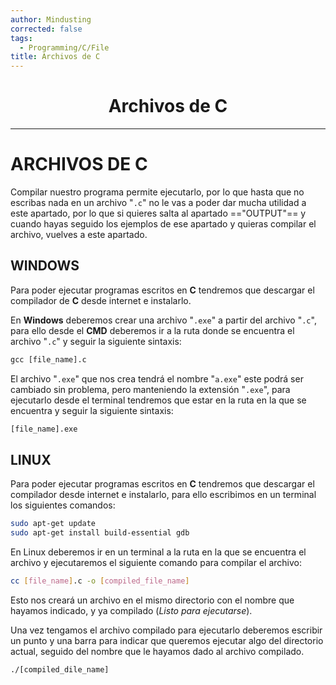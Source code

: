 ```yaml
---
author: Mindusting
corrected: false
tags:
  - Programming/C/File
title: Archivos de C
---
```


<h1 style="text-align:center;">Archivos de C</h1>

---

# ARCHIVOS DE C

Compilar nuestro programa permite ejecutarlo, por lo que hasta que no escribas nada en un archivo "`.c`" no le vas a poder dar mucha utilidad a este apartado, por lo que si quieres salta al apartado =="OUTPUT"== y cuando hayas seguido los ejemplos de ese apartado y quieras compilar el archivo, vuelves a este apartado.

## WINDOWS

Para poder ejecutar programas escritos en **C** tendremos que descargar el compilador de **C** desde internet e instalarlo.

En **Windows** deberemos crear una archivo "`.exe`" a partir del archivo "`.c`", para ello desde el **CMD** deberemos ir a la ruta donde se encuentra el archivo "`.c`" y seguir la siguiente sintaxis:

```cmd
gcc [file_name].c
```

El archivo "`.exe`" que nos crea tendrá el nombre "`a.exe`" este podrá ser cambiado sin problema, pero manteniendo la extensión "`.exe`", para ejecutarlo desde el terminal tendremos que estar en la ruta en la que se encuentra y seguir la siguiente sintaxis:

```cmd
[file_name].exe
```

## LINUX

Para poder ejecutar programas escritos en **C** tendremos que descargar el compilador desde internet e instalarlo, para ello escribimos en un terminal los siguientes comandos:

```sh
sudo apt-get update
sudo apt-get install build-essential gdb
```

En Linux deberemos ir en un terminal a la ruta en la que se encuentra el archivo y ejecutaremos el siguiente comando para compilar el archivo:

```sh
cc [file_name].c -o [compiled_file_name]
```

Esto nos creará un archivo en el mismo directorio con el nombre que hayamos indicado, y ya compilado (*Listo para ejecutarse*).

Una vez tengamos el archivo compilado para ejecutarlo deberemos escribir un punto y una barra para indicar que queremos ejecutar algo del directorio actual, seguido del nombre que le hayamos dado al archivo compilado.

```sh
./[compiled_dile_name]
```
